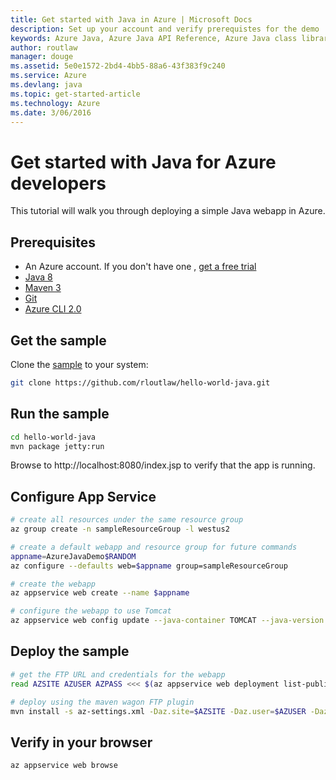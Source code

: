 ```yaml
---
title: Get started with Java in Azure | Microsoft Docs
description: Set up your account and verify prerequistes for the demo
keywords: Azure Java, Azure Java API Reference, Azure Java class library, Azure SDK
author: routlaw
manager: douge
ms.assetid: 5e0e1572-2bd4-4bb5-88a6-43f383f9c240
ms.service: Azure
ms.devlang: java
ms.topic: get-started-article
ms.technology: Azure
ms.date: 3/06/2016
---
```


# Get started with Java for Azure developers

This tutorial will walk you through deploying a simple Java webapp in Azure.

## Prerequisites

- An Azure account. If you don't have one , [get a free trial](https://azure.microsoft.com/free/)
- [Java 8](http://www.oracle.com/technetwork/java/javase/downloads/index.html)
- [Maven 3](http://maven.apache.org/download.cgi)
- [Git](https://git-scm.com/downloads)
- [Azure CLI 2.0](https://docs.microsoft.com/en-us/cli/azure/install-az-cli2)

## Get the sample

Clone the [sample](https://github.com/rloutlaw/hello-world-java) to your system:

```bash
git clone https://github.com/rloutlaw/hello-world-java.git
```

## Run the sample

```bash
cd hello-world-java
mvn package jetty:run
```

Browse to http://localhost:8080/index.jsp to verify that the app is running.

## Configure App Service

```bash
# create all resources under the same resource group
az group create -n sampleResourceGroup -l westus2

# create a default webapp and resource group for future commands
appname=AzureJavaDemo$RANDOM
az configure --defaults web=$appname group=sampleResourceGroup

# create the webapp
az appservice web create --name $appname

# configure the webapp to use Tomcat 
az appservice web config update --java-container TOMCAT --java-version 1.8.0_73 --java-container-version 8.5
```

## Deploy the sample 

```bash
# get the FTP URL and credentials for the webapp
read AZSITE AZUSER AZPASS <<< $(az appservice web deployment list-publishing-profiles --query "[?publishMethod=='FTP'].{URL:publishUrl, Username:userName,Password:userPWD}" --output tsv)

# deploy using the maven wagon FTP plugin
mvn install -s az-settings.xml -Daz.site=$AZSITE -Daz.user=$AZUSER -Daz.pass=$AZPASS
```

## Verify in your browser

```bash
az appservice web browse
```


